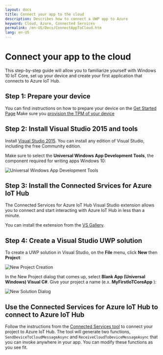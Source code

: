 ```yaml
---
layout: docs
title: Connect your app to the cloud
description: Describes how to connect a UWP app to Azure
keyword: Cloud, Azure, Connected Services
permalink: /en-US/Docs/ConnectAppToCloud.htm
lang: en-US
---
```


# Connect your app to the cloud

This step-by-step guide will allow you to familiarize yourself with Windows 10
IoT Core, set up your device and create your first application that
connects to Azure IoT Hub.

## Step 1: Prepare your device

You can find instructions on how to prepare your device on the [Get Started Page]({{site.baseurl}}/GetStarted.htm) 
Make sure you [provision the TPM of your device](ConnectDeviceToCloud.htm)

## Step 2: Install Visual Studio 2015 and tools

Install [Visual Studio
2015](https://www.visualstudio.com/products/vs-2015-product-editions.aspx). You
can install any edition of Visual Studio, including the free Community edition.

Make sure to select the **Universal Windows App Development Tools**, the
component required for writing apps Windows 10:

![Universal Windows App Development Tools]({{site.baseurl}}/Resources/images/cloud/install_tools_for_windows10.png")

## Step 3: Install the Connected Srvices for Azure IoT Hub

The Connected Services for Azure IoT Hub Visual Studio extension allows you to
connect and start interacting with Azure IoT Hub in less than a minute.

You can install the extension from the [VS Gallery](https://aka.ms/azure-iot-hub-vs-cs-vs-gallery).

## Step 4: Create a Visual Studio UWP solution

To create a UWP solution in Visual Studio, on the **File** menu, click **New** then **Project**:

![New Project Creation]({{site.baseurl}}/Resources/images/cloud/new_project_menu.png)

In the New Project dialog that comes up, select **Blank App (Universal Windows) Visual C#**. Give your project a name (e.x. **MyFirstIoTCoreApp** ):

![New Solution Dialog]({{site.baseurl}}/Resources/images/cloud/new_solution.PNG)

## Use the Connected Services for Azure IoT Hub to connect to Azure IoT Hub

Follow the instructions from the [Connected Services tool](https://aka.ms/azure-iot-hub-vs-cs-vs-gallery) to connect your project to Azure IoT Hub. The tool will generate two functions, `SendDeviceToCloudMessageAsync` and `ReceiveCloudToDeviceMessageAsync` that you can invoke anywhere in your app. You can modify these functions as you see fit.  


